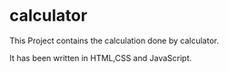 # calculator

This Project contains the calculation done by calculator.

It has been written in HTML,CSS and JavaScript.